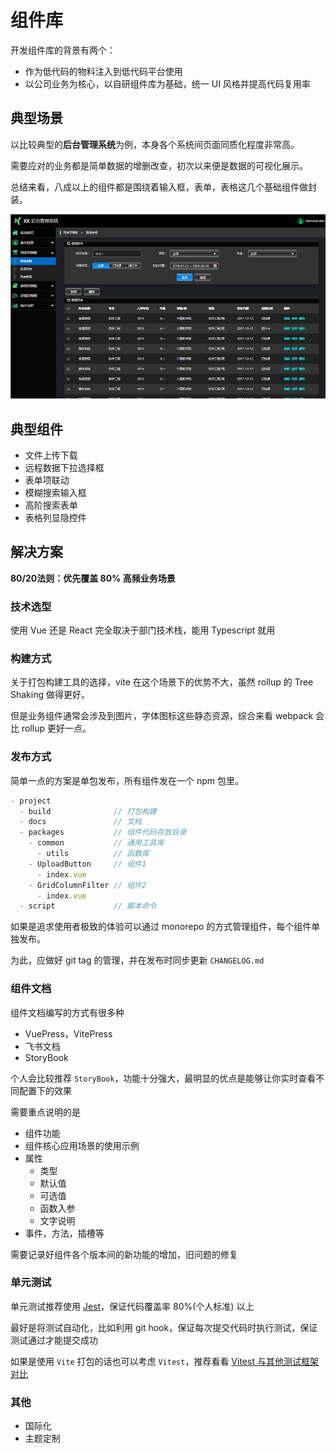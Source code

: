 # 组件库

开发组件库的背景有两个：
- 作为低代码的物料注入到低代码平台使用
- 以公司业务为核心，以自研组件库为基础，统一 UI 风格并提高代码复用率

## 典型场景

以比较典型的**后台管理系统**为例，本身各个系统间页面同质化程度非常高。

需要应对的业务都是简单数据的增删改查，初次以来便是数据的可视化展示。

总结来看，八成以上的组件都是围绕着输入框，表单，表格这几个基础组件做封装。

![manager system](../img/ManagerSystem.png)

## 典型组件

- 文件上传下载
- 远程数据下拉选择框
- 表单项联动
- 模糊搜索输入框
- 高阶搜索表单
- 表格列显隐控件

## 解决方案

**80/20法则：优先覆盖 80% 高频业务场景**

### 技术选型

使用 Vue 还是 React 完全取决于部门技术栈，能用 Typescript 就用

### 构建方式

关于打包构建工具的选择，vite 在这个场景下的优势不大，虽然 rollup 的 Tree Shaking 做得更好。

但是业务组件通常会涉及到图片，字体图标这些静态资源，综合来看 webpack 会比 rollup 更好一点。

### 发布方式

简单一点的方案是单包发布，所有组件发在一个 npm 包里。

```js
- project
  - build              // 打包构建
  - docs               // 文档
  - packages           // 组件代码存放目录
    - common           // 通用工具库
      - utils          // 函数库
    - UploadButton     // 组件1
      - index.vue      
    - GridColumnFilter // 组件2
      - index.vue      
  - script             // 脚本命令
```

如果是追求使用者极致的体验可以通过 monorepo 的方式管理组件，每个组件单独发布。

为此，应做好 git tag 的管理，并在发布时同步更新 `CHANGELOG.md`

### 组件文档

组件文档编写的方式有很多种

- VuePress，VitePress
- 飞书文档
- StoryBook

个人会比较推荐 `StoryBook`，功能十分强大，最明显的优点是能够让你实时查看不同配置下的效果

需要重点说明的是

- 组件功能
- 组件核心应用场景的使用示例
- 属性
  - 类型
  - 默认值
  - 可选值
  - 函数入参
  - 文字说明
- 事件，方法，插槽等
  
需要记录好组件各个版本间的新功能的增加，旧问题的修复

### 单元测试

单元测试推荐使用 [Jest](https://jestjs.io/docs/getting-started)，保证代码覆盖率 80%(个人标准) 以上

最好是将测试自动化，比如利用 git hook，保证每次提交代码时执行测试，保证测试通过才能提交成功

如果是使用 `Vite` 打包的话也可以考虑 `Vitest`，推荐看看 [Vitest 与其他测试框架对比](https://cn.vitest.dev/guide/comparisons.html)

### 其他

- 国际化
- 主题定制